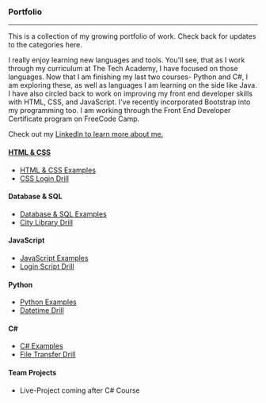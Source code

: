 ### Portfolio
***

This is a collection of my growing portfolio of work. Check back for updates to the categories here. 

I really enjoy learning new languages and tools. You'll see, that as I work through my curriculum at The Tech Academy, I have focused on those languages. Now that I am finishing my last two courses- Python and C#, I am exploring these, as well as languages I am learning on the side like Java. I have also circled back to work on improving my front end developer skills with HTML, CSS, and JavaScript. I've recently incorporated Bootstrap into my programming too. I am working through the Front End Developer Certificate program on FreeCode Camp.

Check out my <a href ="https://www.linkedin.com/in/marie-thompson-b467b219">LinkedIn to learn more about me.

#### HTML & CSS
* [HTML & CSS  Examples](./HTML-CSS)
* [CSS Login Drill](./HTML-CSS/CSS-Login-Drill)

#### Database & SQL
* [Database & SQL Examples](./Database-SQL)
* [City Library Drill](./Database-SQL/City-Library-Drill)

#### JavaScript
* [JavaScript Examples](./JavaScript)
* [Login Script Drill](./JavaScript/Login-Script-Drill)

#### Python
* [Python Examples](./Python)
* [Datetime Drill](./Python/Datetime-Drill)

#### C#  
* [C# Examples](./C-Sharp)
* [File Transfer Drill](./C-Sharp/File-Transfer-Drill)

#### Team Projects
* Live-Project coming after C# Course

